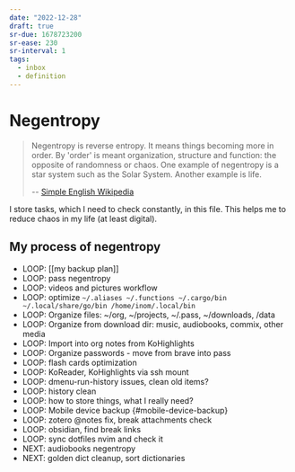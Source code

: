 ```yaml
---
date: "2022-12-28"
draft: true
sr-due: 1678723200
sr-ease: 230
sr-interval: 1
tags:
  - inbox
  - definition
---
```


# Negentropy

> Negentropy is reverse entropy. It means things becoming more in order. By
> 'order' is meant organization, structure and function: the opposite of
> randomness or chaos. One example of negentropy is a star system such as the
> Solar System. Another example is life.
>
> -- [Simple English Wikipedia](https://simple.wikipedia.org/wiki/Negentropy)

I store tasks, which I need to check constantly, in this file. This helps me to
reduce chaos in my life (at least digital).

## My process of negentropy

- LOOP: [[my backup plan]]
- LOOP: pass negentropy
- LOOP: videos and pictures workflow
- LOOP: optimize `~/.aliases ~/.functions ~/.cargo/bin ~/.local/share/go/bin /home/inom/.local/bin`
- LOOP: Organize files: \~/org, \~/projects, \~/.pass, \~/downloads, /data
- LOOP: Organize from download dir: music, audiobooks, commix, other media
- LOOP: Import into org notes from KoHighlights
- LOOP: Organize passwords - move from brave into pass
- LOOP: flash cards optimization
- LOOP: KoReader, KoHighlights via ssh mount
- LOOP: dmenu-run-history issues, clean old items?
- LOOP: history clean
- LOOP: how to store things, what I really need?
- LOOP: Mobile device backup {#mobile-device-backup}
- LOOP: zotero @notes fix, break attachments check
- LOOP: obsidian, find break links
- LOOP: sync dotfiles nvim and check it
- NEXT: audiobooks negentropy
- NEXT: golden dict cleanup, sort dictionaries
